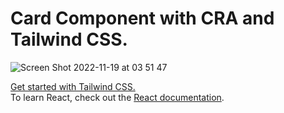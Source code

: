 # Card Component with CRA and Tailwind CSS.

![Screen Shot 2022-11-19 at 03 51 47](https://user-images.githubusercontent.com/44594611/202838691-24787b2a-8016-4eac-8b6d-5cb78536e14a.png)

[Get started with Tailwind CSS.](https://tailwindcss.com/docs/installation)\
To learn React, check out the [React documentation](https://reactjs.org/).
